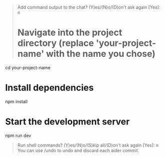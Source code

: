 > Add command output to the chat? (Y)es/(N)o/(D)on't ask again [Yes]: n  
> # Navigate into the project directory (replace 'your-project-name' with the name you chose)
cd your-project-name                                                                       
                                                                                           
# Install dependencies                                                                     
npm install                                                                                
                                                                                           
# Start the development server                                                             
npm run dev  
> Run shell commands? (Y)es/(N)o/(S)kip all/(D)on't ask again [Yes]: n  
> You can use /undo to undo and discard each aider commit.  
